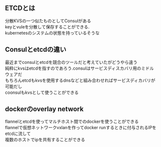 ## ETCDとは  
分散KVSの一つ似たものとしてConsulがある  
keyとvuleを分散して保存することができる.  
kubernetesのシステムの状態を持っているそうな  

## Consulとetcdの違い
最近までconsulとetcdを競合のツールだと考えていたがどうやら違う  
純粋にkvsはetcdを指すのであろう.consulはサービスディスカバリ用のミドルウェアだ  
もちろんetcdもkvsを使用するdnsなどと組み合わせればサービスディカバリが可能だし  
coonsulもkvsとして使うことができる  

## dockerのoverlay network
flannelとetcdを使ってマルチホスト間でのdockerを使うことができる  
flannelで仮想ネットワークvxlanを作ってdocker runするときに付与されるIPをetcdに流して  
複数のホストでipを共有することができる
